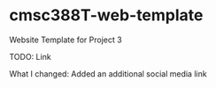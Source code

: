 # cmsc388T-web-template

Website Template for Project 3

TODO: Link

What I changed: Added an additional social media link

